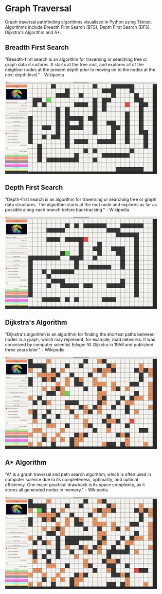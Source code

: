 # Graph Traversal

Graph traversal pathfinding algorithms visualised in Python using Tkinter. Algorithms include Breadth First Search (BFS), Depth First Search (DFS), Dijkstra's Algorithm and A*.

## Breadth First Search

"Breadth-first search is an algorithm for traversing or searching tree or graph data structures. It starts at the tree root, and explores all of the neighbor nodes at the present depth prior to moving on to the nodes at the next depth level." - Wikipedia

<img src="/images/BFS.gif" alt="BFS" width="500" >

## Depth First Search

"Depth-first search is an algorithm for traversing or searching tree or graph data structures. The algorithm starts at the root node and explores as far as possible along each branch before backtracking." - Wikipedia

<img src="/images/DFS.gif" alt="DFS" width="500" >

## Dijkstra's Algorithm

"Dijkstra's algorithm is an algorithm for finding the shortest paths between nodes in a graph, which may represent, for example, road networks. It was conceived by computer scientist Edsger W. Dijkstra in 1956 and published three years later." - Wikipedia

<img src="/images/Dijkstra.gif" alt="dijkstra" width="500" >

## A* Algorithm

"A* is a graph traversal and path search algorithm, which is often used in computer science due to its completeness, optimality, and optimal efficiency. One major practical drawback is its space complexity, as it stores all generated nodes in memory." - Wikipedia

<img src="/images/AStar.gif" alt="A Star" width="500" >

